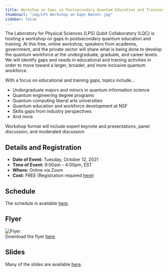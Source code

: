 ```yaml
---
title: Workshop on Gaps in Postsecondary Quantum Education and Training
thumbnail: "img/LPS Workshop on Gaps Banner.jpg"
sidebar: false
---
```


The Laboratory for Physical Sciences (LPS) Qubit Collaboratory (LQC) is hosting a workshop on gaps in postsecondary quantum education and training. At this free, online workshop, speakers from academia, government, and the private sector will share what is being done to develop the quantum workforce at the undergraduate, graduate, and career levels. We will identify gaps and needs in educational and training activities in order to move toward a larger, broader, and more inclusive quantum workforce.

With a focus on educational and training gaps, topics include...

- Undergraduate majors and minors in quantum information science
- Quantum engineering degree programs
- Quantum computing liberal arts universities
- Quantum education and workforce development at NSF
- Skills gaps from industry perspectives
- And more

Workshop format will include expert keynote and presentations, panel discussion, and moderated discussion

## Details and Registration ##

- **Date of Event:**  Tuesday, October 12, 2021
- **Time of Event:**  9:00am – 4:00pm, EST
- **Where:** Online via Zoom
- **Cost:** FREE (Registration required [here](https://forms.gle/FW6zbxetvcA6Pyfy6))

## Schedule ##

The schedule is available [here](https://docs.google.com/document/d/e/2PACX-1vQSKL8hYzU30KdIrBrVQMOjyLtm2cUaUsgwlE6bIUOPXX_F9EhHo5QYcfiQQA8ljrLWHAFdN_lg52Kc/pub).

## Flyer ##

![Flyer](/activities/LPS-GAPS-WORKSHOP-3.png)  
Download the flyer [here](/activities/LPS-GAPS-WORKSHOP-3.pdf).

## Slides ##

Many of the slides are available [here](https://drive.google.com/drive/folders/1QL50ERSIppPEpOJK8zJeWpex18BdsOUx).
